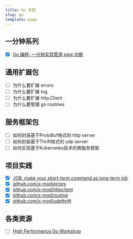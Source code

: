```yaml
---
title: Go 专题
slug: go
template: page
---
```


## 一分钟系列

- [x] [Go 编程: 一分钟实现管道 pipe 功能](/go-app-support-pipe/)


## 通用扩展包

- [ ] 为什么要扩展 errors 
- [ ] 为什么要扩展 log
- [ ] 为什么要扩展 http.Client
- [ ] 为什么要管理 go routines

## 服务框架包

- [ ] 如何封装基于ProtoBuf格式的 http server
- [ ] 如何封装基于Thrift格式的 udp server
- [ ] 如何实现基于Kubernetes技术的微服务框架

## 项目实践

- [x] [JOB, make your short-term command as long-term job](https://github.com/liujianping/job)
- [x] [github.com/x-mod/errors](https://github.com/x-mod/errors)
- [x] [github.com/x-mod/httpclient](https://github.com/x-mod/httpclient)
- [x] [github.com/x-mod/routine](https://github.com/x-mod/routine)
- [x] [github.com/x-mod/udpthrift](https://github.com/x-mod/udpthrift)

## 各类资源

- [ ] [High Performance Go Workshop](https://dave.cheney.net/high-performance-go-workshop/dotgo-paris.html)
